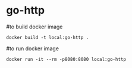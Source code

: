 # go-http

#to build docker image
```
docker build -t local:go-http .
```

#to run docker image
```
docker run -it --rm -p8080:8080 local:go-http
```
